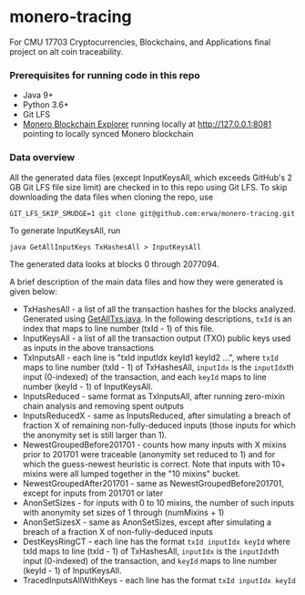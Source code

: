 # monero-tracing

For CMU 17703 Cryptocurrencies, Blockchains, and Applications final project on alt coin traceability.


### Prerequisites for running code in this repo

* Java 9+
* Python 3.6+
* Git LFS
* [Monero Blockchain Explorer](https://github.com/moneroexamples/onion-monero-blockchain-explorer) running locally at http://127.0.0.1:8081 pointing to locally synced Monero blockchain


### Data overview

All the generated data files (except InputKeysAll, which exceeds GitHub's 2 GB Git LFS file size limit) are checked in to this repo using Git LFS. To skip downloading the data files when cloning the repo, use

```
GIT_LFS_SKIP_SMUDGE=1 git clone git@github.com:erwa/monero-tracing.git
```

To generate InputKeysAll, run

```
java GetAllInputKeys TxHashesAll > InputKeysAll
```

The generated data looks at blocks 0 through 2077094.

A brief description of the main data files and how they were generated is given below:

* TxHashesAll - a list of all the transaction hashes for the blocks analyzed. Generated using [GetAllTxs.java](). In the following descriptions, `txId` is an index that maps to line number (txId - 1) of this file.
* InputKeysAll - a list of all the transaction output (TXO) public keys used as inputs in the above transactions
* TxInputsAll - each line is "txId inputIdx keyId1 keyId2 ...", where `txId` maps to line number (txId - 1) of TxHashesAll, `inputIdx` is the `inputIdx`th input (0-indexed) of the transaction, and each `keyId` maps to line number (keyId - 1) of InputKeysAll.
* InputsReduced - same format as TxInputsAll, after running zero-mixin chain analysis and removing spent outputs
* InputsReducedX - same as InputsReduced, after simulating a breach of fraction X of remaining non-fully-deduced inputs (those inputs for which the anonymity set is still larger than 1).
* NewestGroupedBefore201701 - counts how many inputs with X mixins prior to 201701 were traceable (anonymity set reduced to 1) and for which the guess-newest heuristic is correct. Note that inputs with 10+ mixins were all lumped together in the "10 mixins" bucket.
* NewestGroupedAfter201701 - same as NewestGroupedBefore201701, except for inputs from 201701 or later
* AnonSetSizes - for inputs with 0 to 10 mixins, the number of such inputs with anonymity set sizes of 1 through (numMixins + 1)
* AnonSetSizesX - same as AnonSetSizes, except after simulating a breach of a fraction X of non-fully-deduced inputs
* DestKeysRingCT - each line has the format `txId inputIdx keyId` where txId maps to line (txId - 1) of TxHashesAll, `inputIdx` is the `inputIdx`th input (0-indexed) of the transaction, and `keyId` maps to line number (keyId - 1) of InputKeysAll.
* TracedInputsAllWithKeys - each line has the format `txId inputIdx keyId`
